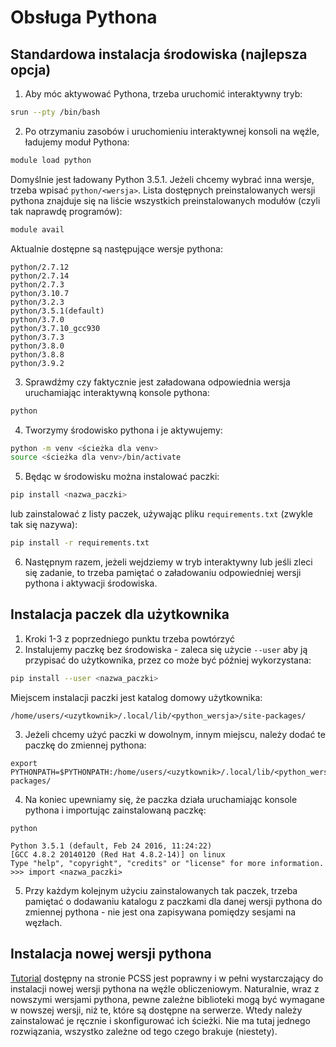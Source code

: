 # Obsługa Pythona

## Standardowa instalacja środowiska (najlepsza opcja)

1. Aby móc aktywować Pythona, trzeba uruchomić interaktywny tryb:

```bash
srun --pty /bin/bash
```

2. Po otrzymaniu zasobów i uruchomieniu interaktywnej konsoli na węźle, ładujemy moduł Pythona:
   
```bash
module load python
```

Domyślnie jest ładowany Python 3.5.1. Jeżeli chcemy wybrać inna wersje, trzeba wpisać `python/<wersja>`. Lista dostępnych preinstalowanych wersji pythona znajduje się na liście wszystkich preinstalowanych modułów (czyli tak naprawdę programów):

```bash
module avail
```

Aktualnie dostępne są następujące wersje pythona:

```
python/2.7.12
python/2.7.14
python/2.7.3
python/3.10.7
python/3.2.3
python/3.5.1(default)
python/3.7.0
python/3.7.10_gcc930
python/3.7.3
python/3.8.0
python/3.8.8
python/3.9.2
```

3. Sprawdźmy czy faktycznie jest załadowana odpowiednia wersja uruchamiając interaktywną konsole pythona:

```bash
python
```

4. Tworzymy środowisko pythona i je aktywujemy:

```bash
python -m venv <ścieżka dla venv>
source <ścieżka dla venv>/bin/activate
```

5. Będąc w środowisku można instalować paczki:

```bash
pip install <nazwa_paczki>
```

lub zainstalować z listy paczek, uźywając pliku `requirements.txt` (zwykle tak się nazywa):

```bash
pip install -r requirements.txt
```

6. Następnym razem, jeżeli wejdziemy w tryb interaktywny lub jeśli zleci się zadanie, to trzeba pamiętać o załadowaniu odpowiedniej wersji pythona i aktywacji środowiska.


## Instalacja paczek dla użytkownika

1. Kroki 1-3 z poprzedniego punktu trzeba powtórzyć
2. Instalujemy paczkę bez środowiska - zaleca się użycie `--user` aby ją przypisać do użytkownika, przez co może być później wykorzystana:

```bash
pip install --user <nazwa_paczki>
```

Miejscem instalacji paczki jest katalog domowy użytkownika:

```
/home/users/<uzytkownik>/.local/lib/<python_wersja>/site-packages/
```

3. Jeżeli chcemy użyć paczki w dowolnym, innym miejscu, należy dodać te paczkę do zmiennej pythona:

```
export PYTHONPATH=$PYTHONPATH:/home/users/<uzytkownik>/.local/lib/<python_wersja>/site-packages/
```

4. Na koniec upewniamy się, że paczka działa uruchamiając konsole pythona i importując zainstalowaną paczkę:

```
python

Python 3.5.1 (default, Feb 24 2016, 11:24:22)
[GCC 4.8.2 20140120 (Red Hat 4.8.2-14)] on linux
Type "help", "copyright", "credits" or "license" for more information.
>>> import <nazwa_paczki>
```

5. Przy każdym kolejnym użyciu zainstalowanych tak paczek, trzeba pamiętać o dodawaniu katalogu z paczkami dla danej wersji pythona do zmiennej pythona - nie jest ona zapisywana pomiędzy sesjami na węzłach.


## Instalacja nowej wersji pythona

[Tutorial](https://wiki.man.poznan.pl/kdm/Instalacja_Pythona_z_poziomu_u%C5%BCytkownika#Instalacja_nowej_wersji_Pythona_w_katalogu_domowym) dostępny na stronie PCSS jest poprawny i w pełni wystarczający do instalacji nowej wersji pythona na węźle obliczeniowym. Naturalnie, wraz z nowszymi wersjami pythona, pewne zależne biblioteki mogą być wymagane w nowszej wersji, niż te, które są dostępne na serwerze. Wtedy należy zainstalować je ręcznie i skonfigurować ich ścieżki. Nie ma tutaj jednego rozwiązania, wszystko zależne od tego czego brakuje (niestety).
